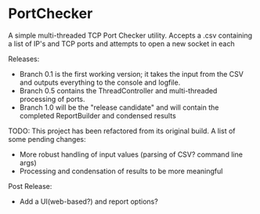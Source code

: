 PortChecker
===========

A simple multi-threaded TCP Port Checker utility. Accepts a .csv containing a list of IP's and TCP ports and attempts to open a new socket in each

Releases:
<ul>
<li>Branch 0.1 is the first working version; it takes the input from the CSV and outputs everything to the console and logfile.</li>
<li>Branch 0.5 contains the ThreadController and multi-threaded processing of ports.</li>
<li>Branch 1.0 will be the "release candidate" and will contain the completed ReportBuilder and condensed results</li>
</ul>

TODO: This project has been refactored from its original build. A list of some pending changes:
<ul>
<li>More robust handling of input values (parsing of CSV? command line args)</li>
<li>Processing and condensation of results to be more meaningful</li>
</ul>

Post Release: 
<ul>
<li>Add a UI(web-based?) and report options?</li>
</ul>

